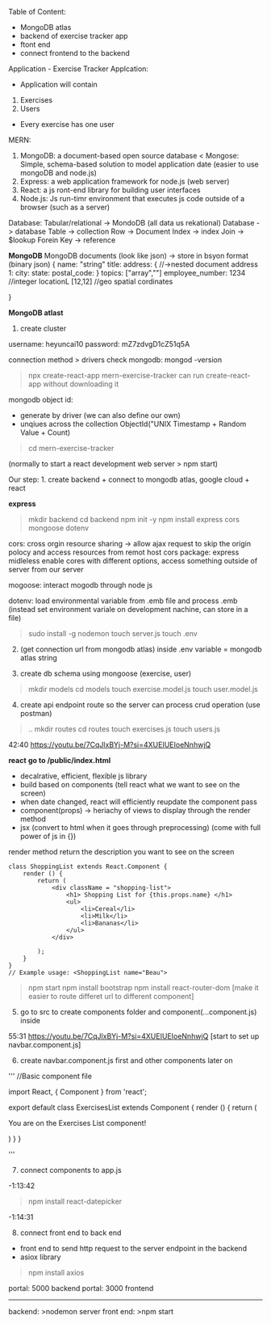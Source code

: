 Table of Content:

- MongoDB atlas
- backend of exercise tracker app
- ftont end
- connect frontend to the backend

Application - Exercise Tracker Applcation:
- Application will contain
1. Exercises
2. Users
- Every exercise has one user

MERN:
1. MongoDB: a document-based open source database
< Mongose: Simple, schema-based solution to model application date (easier to use mongoDB and node.js)
2. Express: a web application framework for node.js (web server)
3. React: a js ront-end library for building user interfaces
4. Node.js: Js run-timr environment that executes js code outside of a browser (such as a server)


Database:
Tabular/relational -> MondoDB (all data us rekational)
Database -> database
Table -> collection
Row -> Document
Index -> index
Join -> $lookup
Forein Key -> reference


**MongoDB**
MongoDB documents (look like json) -> store in bsyon format (binary json)
{
    name: "string"
    title:
    address: { //->nested document
        address 1:
        city:
        state:
        postal_code:
    }
    topics: ["array",""]
    employee_number: 1234 //integer
    locationL [12,12] //geo spatial cordinates

}

**MongoDB atlast**
1. create cluster

username: heyuncai10
password: mZ7zdvgD1cZ51q5A

connection method > drivers
check mongodb:  mongod -version


> npx create-react-app mern-exercise-tracker
can run create-react-app without downloading it

mongodb object id:
- generate by driver (we can also define our own)
- unqiues across the collection
ObjectId("UNIX Timestamp + Random Value + Count)

> cd mern-exercise-tracker

(normally to start a react development web server > npm start)

Our step: 1. create backend + connect to mongodb atlas, google cloud + react

**express**
>mkdir backend 
>cd backend
> npm init -y
> npm install express cors mongoose dotenv

cors: cross orgin resource sharing -> allow ajax request to skip the origin polocy and access resources from remot host
cors package: express midleless enable cores with different options, access something outside of server from our server

mogoose: interact mogodb through node js

dotenv: load environmental variable from .emb file and process .emb (instead set environment variale on development nachine, can store in a file)


> sudo install -g nodemon 
> touch server.js
> touch .env

2. (get connection url from mongodb atlas)
inside .env variable = mongodb atlas string

3. create db schema using mongoose (exercise, user)

> mkdir models
> cd models
> touch exercise.model.js
> touch user.model.js

4. create api endpoint route so the server can process crud operation (use postman)
> ..
> mkdir routes
>cd routes
> touch exercises.js
> touch users.js

42:40 https://youtu.be/7CqJlxBYj-M?si=4XUEIUEIoeNnhwjQ



**react**
**go to /public/index.html**
- decalrative, efficient, flexible js library
- build based on components (tell react what we want to see on the screen)
- when date changed, react will efficiently reupdate the component pass
- component(props) -> heriachy of views to display through the render method
- jsx (convert to html when it goes through preprocessing) (come with full power of js in {})

render method return the description you want to see on the screen
```
class ShoppingList extends React.Component {
    render () {
        return (
            <div className = "shopping-list">
                <h1> Shopping List for {this.props.name} </h1>
                <ul>
                    <li>Cereal</li>
                    <li>Milk</li>
                    <li>Bananas</li>
                </ul>
            </div>
        
        );
    }
}
// Example usage: <ShoppingList name="Beau">
```


> npm start
> npm install bootstrap
> npm install react-router-dom [make it easier to route differet url to different component]

5. go to src to create components folder and component(...component.js) inside

55:31 https://youtu.be/7CqJlxBYj-M?si=4XUEIUEIoeNnhwjQ [start to set up navbar.component.js]


6. create navbar.component.js first and other components later on

'''
//Basic component file


import React, { Component } from 'react';

export default class ExercisesList extends Component {
    render () {
        return (
            <div>
                <p>You are on the Exercises List component!</p>
            </div>
        )
    }
}

'''





7. connect components to app.js

-1:13:42

>npm install react-datepicker

-1:14:31


8. connect front end to back end
- front end to send http request to the server endpoint in the backend
- asiox library

>npm install axios

portal: 5000 backend
portal: 3000 frontend



----------------------------
backend: >nodemon server
front end: >npm start
